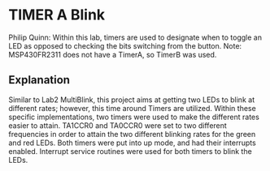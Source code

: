 # TIMER A Blink
Philip Quinn: Within this lab, timers are used to designate when to toggle an LED as opposed to checking the bits switching from the button. Note: MSP430FR2311 does not have a TimerA, so TimerB was used.

## Explanation
Similar to Lab2 MultiBlink, this project aims at getting two LEDs to blink at different rates; however, this time around Timers are utilized. Within these specific implementations, two timers were used to make the different rates easier to attain. TA1CCR0 and TA0CCR0 were set to two different frequencies in order to attain the two different blinking rates for the green and red LEDs. Both timers were put into up mode, and had their interrupts enabled. Interrupt service routines were used for both timers to blink the LEDs.
